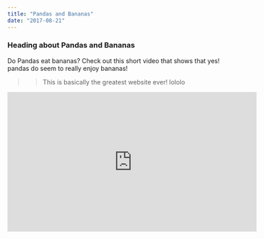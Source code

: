 ```yaml
---
title: "Pandas and Bananas"
date: "2017-08-21"
---
```

### Heading about Pandas and Bananas
Do Pandas eat bananas? Check out this short video that shows that yes! pandas do seem to really enjoy bananas!

>> This is basically the greatest website ever!
lololo

<iframe width="560" height="315" src="https://www.youtube.com/embed/4SZl1r2O_bY" frameborder="0" allowfullscreen></iframe>